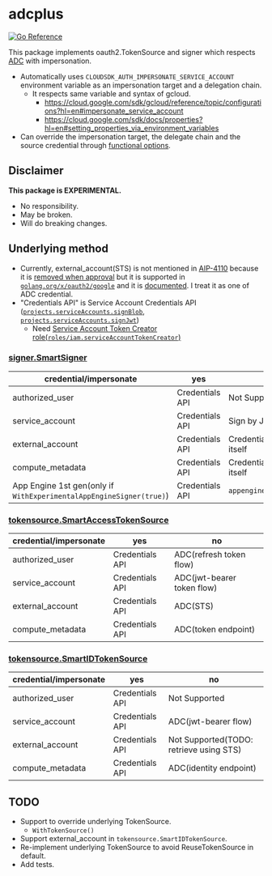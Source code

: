 # adcplus

[![Go Reference](https://pkg.go.dev/badge/github.com/apstndb/adcplus.svg)](https://pkg.go.dev/github.com/apstndb/adcplus)

This package implements oauth2.TokenSource and signer which respects [ADC](https://google.aip.dev/auth/4110) with impersonation.

* Automatically uses `CLOUDSDK_AUTH_IMPERSONATE_SERVICE_ACCOUNT` environment variable as an impersonation target and a delegation chain.
  * It respects same variable and syntax of gcloud.
    * https://cloud.google.com/sdk/gcloud/reference/topic/configurations?hl=en#impersonate_service_account
    * https://cloud.google.com/sdk/docs/properties?hl=en#setting_properties_via_environment_variables
* Can override the impersonation target, the delegate chain and the source credential through [functional options](https://pkg.go.dev/github.com/apstndb/adcplus#Option).

## Disclaimer

**This package is EXPERIMENTAL.**
* No responsibility.
* May be broken.
* Will do breaking changes.

## Underlying method

* Currently, external_account(STS) is not mentioned in [AIP-4110](https://google.aip.dev/auth/4110) because it is [removed when approval](https://github.com/aip-dev/google.aip.dev/pull/592) but it is supported in [`golang.org/x/oauth2/google`](https://github.com/golang/oauth2/pull/462) and it is [documented](https://cloud.google.com/docs/authentication/production?hl=en). I treat it as one of ADC credential.
* "Credentials API" is Service Account Credentials API ([`projects.serviceAccounts.signBlob`](https://cloud.google.com/iam/docs/reference/credentials/rest/v1/projects.serviceAccounts/signBlob?hl=en), [`projects.serviceAccounts.signJwt`](https://cloud.google.com/iam/docs/reference/credentials/rest/v1/projects.serviceAccounts/signJwt?hl=en))
  * Need [Service Account Token Creator role(`roles/iam.serviceAccountTokenCreator`)](https://cloud.google.com/iam/docs/impersonating-service-accounts)

### [signer.SmartSigner](https://pkg.go.dev/github.com/apstndb/adcplus/signer#SmartSigner)

|credential/impersonate|yes|no|
|---|---|---|
|authorized_user|Credentials API|Not Supported|
|service_account|Credentials API|Sign by JSON key|
|external_account|Credentials API|Credentials API as itself|
|compute_metadata|Credentials API|Credentials API as itself|
|App Engine 1st gen(only if `WithExperimentalAppEngineSigner(true)`)|Credentials API|`appengine.SignBytes()`|

### [tokensource.SmartAccessTokenSource](https://pkg.go.dev/github.com/apstndb/adcplus/tokensource#SmartAccessTokenSource)

|credential/impersonate|yes|no|
|---|---|---|
|authorized_user|Credentials API|ADC(refresh token flow)|
|service_account|Credentials API|ADC(jwt-bearer token flow)|
|external_account|Credentials API|ADC(STS)|
|compute_metadata|Credentials API|ADC(token endpoint)|

### [tokensource.SmartIDTokenSource](https://pkg.go.dev/github.com/apstndb/adcplus/tokensource#SmartIDTokenSource)

|credential/impersonate|yes|no|
|---|---|---|
|authorized_user|Credentials API|Not Supported|
|service_account|Credentials API|ADC(jwt-bearer flow)|
|external_account|Credentials API|Not Supported(TODO: retrieve using STS)|
|compute_metadata|Credentials API|ADC(identity endpoint)|

## TODO

* Support to override underlying TokenSource.
  * `WithTokenSource()`
* Support external_account in `tokensource.SmartIDTokenSource`.
* Re-implement underlying TokenSource to avoid ReuseTokenSource in default.
* Add tests.
